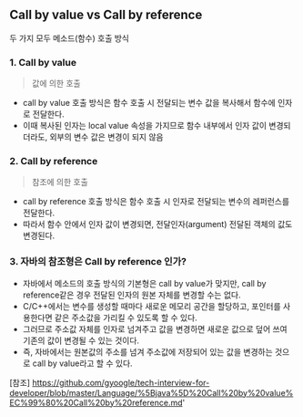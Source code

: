 ## Call by value vs Call by reference
두 가지 모두 메소드(함수) 호출 방식

### 1. Call by value
> 값에 의한 호출
* call by value 호출 방식은 함수 호출 시 전달되는 변수 값을 복사해서 함수에 인자로 전달한다.
* 이때 복사된 인자는 local value 속성을 가지므로 함수 내부에서 인자 값이 변경되더라도, 외부의 변수 값은 변경이 되지 않음

### 2. Call by reference
> 참조에 의한 호출
* call by reference 호출 방식은 함수 호출 시 인자로 전달되는 변수의 레퍼런스를 전달한다.
* 따라서 함수 안에서 인자 값이 변경되면, 전달인자(argument) 전달된 객체의 값도 변경된다.

### 3. 자바의 참조형은 Call by reference 인가?
* 자바에서 메소드의 호출 방식의 기본형은 call by value가 맞지만, call by reference같은 경우 전달된 인자의 원본 자체를 변경할 수는 없다.
* C/C++에서는 변수를 생성할 때마다 새로운 메모리 공간을 할당하고, 포인터를 사용한다면 같은 주소값을 가리킬 수 있도록 할 수 있다.
* 그러므로 주소값 자체를 인자로 넘겨주고 값을 변경하면 새로운 값으로 덮어 쓰여 기존의 값이 변경될 수 있는 것이다.
* 즉, 자바에서는 원본값의 주소를 넘겨 주소값에 저장되어 있는 값을 변경하는 것으로 call by value라고 할 수 있다.

[참조] https://github.com/gyoogle/tech-interview-for-developer/blob/master/Language/%5Bjava%5D%20Call%20by%20value%EC%99%80%20Call%20by%20reference.md'


